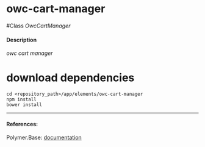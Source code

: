 owc-cart-manager
=========


#Class
*OwcCartManager*

#### Description
*owc cart manager*

# download dependencies
```
cd <repository_path>/app/elements/owc-cart-manager
npm install
bower install
```

____________
#### References:
Polymer.Base: [documentation](http://polymer.github.io/polymer/)




